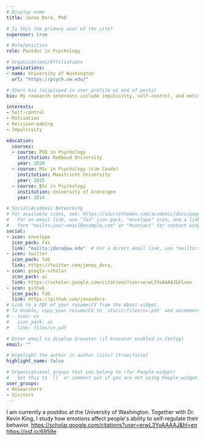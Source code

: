```yaml
---
# Display name
title: Jonas Dora, PhD

# Is this the primary user of the site?
superuser: true

# Role/position
role: Postdoc in Psychology

# Organizations/Affiliations
organizations:
- name: University of Washington
  url: "https://psych.uw.edu/"

# Short bio (displayed in user profile at end of posts)
bio: My research interests include impulsivity, self-control, and motivation.

interests:
- Self-control
- Motivation
- Decision-making
- Impulsivity

education:
  courses:
  - course: PhD in Psychology
    institution: Radboud University
    year: 2020
  - course: MSc in Psychology (cum laude)
    institution: Maastricht University
    year: 2015
  - course: BSc in Psychology
    institution: University of Groningen
    year: 2014

# Social/Academic Networking
# For available icons, see: https://sourcethemes.com/academic/docs/page-builder/#icons
#   For an email link, use "fas" icon pack, "envelope" icon, and a link in the
#   form "mailto:your-email@example.com" or "#contact" for contact widget.
social:
- icon: envelope
  icon_pack: fas
  link: "mailto:jdora@uw.edu"  # For a direct email link, use "mailto:test@example.org".
- icon: twitter
  icon_pack: fab
  link: https://twitter.com/jonas_dora_
- icon: google-scholar
  icon_pack: ai
  link: https://scholar.google.com/citations?user=erwL3YoAAAAJ&hl=en
- icon: github
  icon_pack: fab
  link: https://github.com/jonasdora
# Link to a PDF of your resume/CV from the About widget.
# To enable, copy your resume/CV to `static/files/cv.pdf` and uncomment the lines below.
# - icon: cv
#   icon_pack: ai
#   link: files/cv.pdf

# Enter email to display Gravatar (if Gravatar enabled in Config)
email: ""

# Highlight the author in author lists? (true/false)
highlight_name: false

# Organizational groups that you belong to (for People widget)
#   Set this to `[]` or comment out if you are not using People widget.
user_groups:
- Researchers
- Visitors
---
```


I am currently a postdoc at the University of Washington. Together with Dr. Kevin King, I study how emotions affect people's ability to self-regulate their behavior. https://scholar.google.com/citations?user=erwL3YoAAAAJ&hl=en
https://osf.io/6959e
